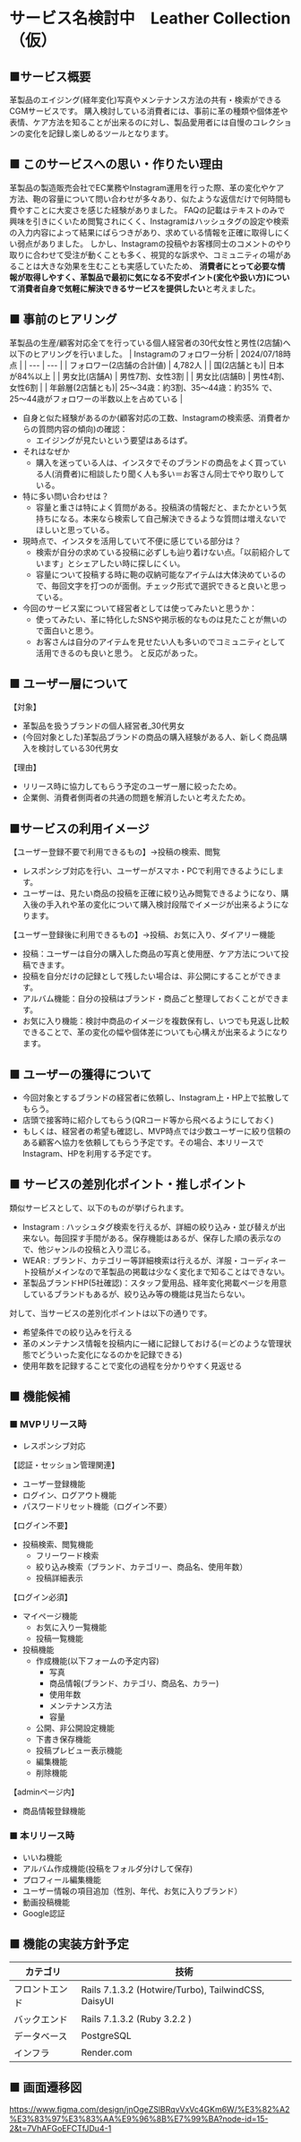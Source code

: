 # サービス名検討中　Leather Collection（仮）

## ■サービス概要
革製品のエイジング(経年変化)写真やメンテナンス方法の共有・検索ができるCGMサービスです。
購入検討している消費者には、事前に革の種類や個体差や表情、ケア方法を知ることが出来るのに対し、製品愛用者には自慢のコレクションの変化を記録し楽しめるツールとなります。

## ■ このサービスへの思い・作りたい理由
革製品の製造販売会社でEC業務やInstagram運用を行った際、革の変化やケア方法、鞄の容量について問い合わせが多々あり、似たような返信だけで何時間も費やすことに大変さを感じた経験がありました。
FAQの記載はテキストのみで興味を引きにくいため閲覧されにくく、Instagramはハッシュタグの設定や検索の入力内容によって結果にばらつきがあり、求めている情報を正確に取得しにくい弱点がありました。
しかし、Instagramの投稿やお客様同士のコメントのやり取りに合わせて受注が動くことも多く、視覚的な訴求や、コミュニティの場があることは大きな効果を生むことも実感していたため、
**消費者にとって必要な情報が取得しやすく、革製品で最初に気になる不安ポイント(変化や扱い方)について消費者自身で気軽に解決できるサービスを提供したい**と考えました。

## ■ 事前のヒアリング
革製品の生産/顧客対応全てを行っている個人経営者の30代女性と男性(2店舗)へ以下のヒアリングを行いました。
| Instagramのフォロワー分析 | 2024/07/18時点 |
|  ---  |  ---  |
| フォロワー(2店舗の合計値) | 4,782人 |
| 国(2店舗とも)| 日本が84%以上 |
| 男女比(店舗A) | 男性7割、女性3割 |
| 男女比(店舗B) | 男性4割、女性6割 |
| 年齢層(2店舗とも)| 25～34歳：約3割、35～44歳：約35% で、<br>25～44歳がフォロワーの半数以上を占めている |
- 自身と似た経験があるのか(顧客対応の工数、Instagramの検索感、消費者からの質問内容の傾向)の確認：
    - エイジングが見たいという要望はあるはず。
- それはなぜか
    - 購入を迷っている人は、インスタでそのブランドの商品をよく買っている人(消費者)に相談したり聞く人も多い＝お客さん同士でやり取りしている。
- 特に多い問い合わせは？
    - 容量と重さは特によく質問がある。投稿済の情報だと、またかという気持ちになる。本来なら検索して自己解決できるような質問は増えないでほしいと思っている。
- 現時点で、インスタを活用していて不便に感じている部分は？
    - 検索が自分の求めている投稿に必ずしも辿り着けない点。「以前紹介しています」とシェアしたい時に探しにくい。
    - 容量について投稿する時に鞄の収納可能なアイテムは大体決めているので、毎回文字を打つのが面倒。チェック形式で選択できると良いと思っている。
- 今回のサービス案について経営者としては使ってみたいと思うか：
    - 使ってみたい、革に特化したSNSや掲示板的なものは見たことが無いので面白いと思う。
    - お客さんは自分のアイテムを見せたい人も多いのでコミュニティとして活用できるのも良いと思う。
と反応があった。

## ■ ユーザー層について
【対象】
- 革製品を扱うブランドの個人経営者_30代男女
- (今回対象とした)革製品ブランドの商品の購入経験がある人、新しく商品購入を検討している30代男女

【理由】
- リリース時に協力してもらう予定のユーザー層に絞ったため。
- 企業側、消費者側両者の共通の問題を解消したいと考えたため。

## ■サービスの利用イメージ
【ユーザー登録不要で利用できるもの】→投稿の検索、閲覧
- レスポンシブ対応を行い、ユーザーがスマホ・PCで利用できるようにします。
- ユーザーは、見たい商品の投稿を正確に絞り込み閲覧できるようになり、購入後の手入れや革の変化について購入検討段階でイメージが出来るようになります。

【ユーザー登録後に利用できるもの】→投稿、お気に入り、ダイアリー機能
- 投稿：ユーザーは自分の購入した商品の写真と使用歴、ケア方法について投稿できます。
- 投稿を自分だけの記録として残したい場合は、非公開にすることができます。
- アルバム機能：自分の投稿はブランド・商品ごと整理しておくことができます。
- お気に入り機能：検討中商品のイメージを複数保有し、いつでも見返し比較できることで、革の変化の幅や個体差についても心構えが出来るようになります。

## ■ ユーザーの獲得について
- 今回対象とするブランドの経営者に依頼し、Instagram上・HP上で拡散してもらう。
- 店頭で接客時に紹介してもらう(QRコード等から飛べるようにしておく)
- もしくは、経営者の希望も確認し、MVP時点では少数ユーザーに絞り信頼のある顧客へ協力を依頼してもらう予定です。その場合、本リリースでInstagram、HPを利用する予定です。

## ■ サービスの差別化ポイント・推しポイント
類似サービスとして、以下のものが挙げられます。
- Instagram : ハッシュタグ検索を行えるが、詳細の絞り込み・並び替えが出来ない。毎回探す手間がある。保存機能はあるが、保存した順の表示なので、他ジャンルの投稿と入り混じる。
- WEAR : ブランド、カテゴリー等詳細検索は行えるが、洋服・コーディネート投稿がメインなので革製品の掲載は少なく変化まで知ることはできない。
- 革製品ブランドHP(5社確認)：スタッフ愛用品、経年変化掲載ページを用意しているブランドもあるが、絞り込み等の機能は見当たらない。

対して、当サービスの差別化ポイントは以下の通りです。
- 希望条件での絞り込みを行える
- 革のメンテナンス情報を投稿内に一緒に記録しておける(＝どのような管理状態でどういった変化になるのかを記録できる)
- 使用年数を記録することで変化の過程を分かりやすく見返せる


## ■ 機能候補
### ■ MVPリリース時
- レスポンシブ対応

【認証・セッション管理関連】
- ユーザー登録機能
- ログイン、ログアウト機能
- パスワードリセット機能（ログイン不要）

【ログイン不要】
- 投稿検索、閲覧機能
    - フリーワード検索
    - 絞り込み検索（ブランド、カテゴリー、商品名、使用年数）
    - 投稿詳細表示

【ログイン必須】
- マイページ機能
    - お気に入り一覧機能
    - 投稿一覧機能
- 投稿機能
    - 作成機能(以下フォームの予定内容)
        - 写真
        - 商品情報(ブランド、カテゴリ、商品名、カラー)
        - 使用年数
        - メンテナンス方法
        - 容量
    - 公開、非公開設定機能
    - 下書き保存機能
    - 投稿プレビュー表示機能
    - 編集機能
    - 削除機能

【adminページ内】
- 商品情報登録機能


### ■ 本リリース時
- いいね機能
- アルバム作成機能(投稿をフォルダ分けして保存)
- プロフィール編集機能
- ユーザー情報の項目追加（性別、年代、お気に入りブランド）
- 動画投稿機能
- Google認証

## ■ 機能の実装方針予定
| カテゴリ | 技術 |
|  ---  |  ---  |
| フロントエンド | Rails 7.1.3.2 (Hotwire/Turbo), TailwindCSS, DaisyUI |
| バックエンド | Rails 7.1.3.2 (Ruby 3.2.2 ) |
| データベース | PostgreSQL |
| インフラ | Render.com |

## ■ 画面遷移図
https://www.figma.com/design/jnOgeZSlBRqvVxVc4GKm6W/%E3%82%A2%E3%83%97%E3%83%AA%E9%96%8B%E7%99%BA?node-id=15-2&t=7VhAFGoEFCTfJDu4-1
